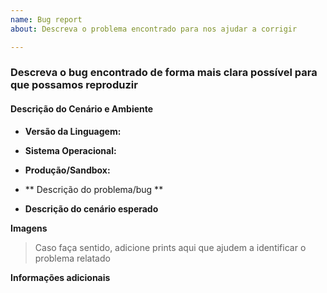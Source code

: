 ```yaml
---
name: Bug report
about: Descreva o problema encontrado para nos ajudar a corrigir

---
```


### Descreva o bug encontrado de forma mais clara possível para que possamos reproduzir

#### Descrição do Cenário e Ambiente
- **Versão da Linguagem:**   
- **Sistema Operacional:** 
- **Produção/Sandbox:** 
- ** Descrição do problema/bug **


- **Descrição do cenário esperado**


**Imagens**
> Caso faça sentido, adicione prints aqui que ajudem a identificar o problema relatado

**Informações adicionais**
